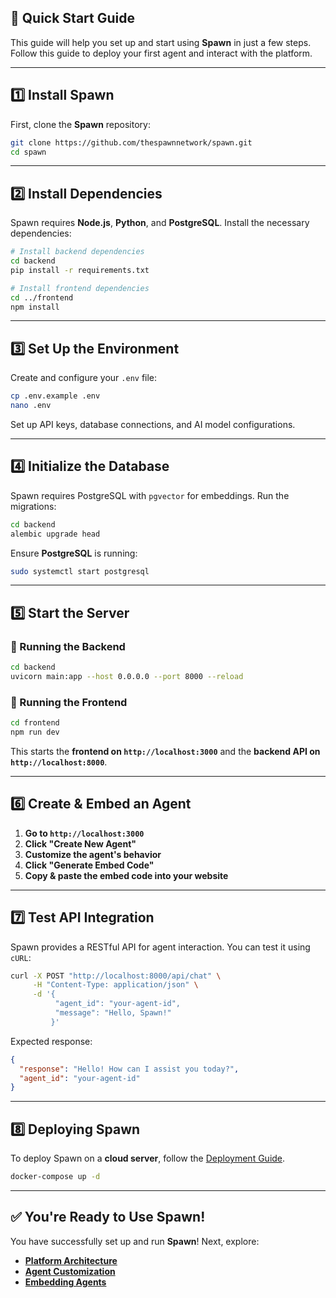## **🚀 Quick Start Guide**

This guide will help you set up and start using **Spawn** in just a few steps. Follow this guide to deploy your first agent and interact with the platform.

---

## **1️⃣ Install Spawn**

First, clone the **Spawn** repository:

```bash
git clone https://github.com/thespawnnetwork/spawn.git
cd spawn
```

---

## **2️⃣ Install Dependencies**

Spawn requires **Node.js**, **Python**, and **PostgreSQL**. Install the necessary dependencies:

```bash
# Install backend dependencies
cd backend
pip install -r requirements.txt

# Install frontend dependencies
cd ../frontend
npm install
```

---

## **3️⃣ Set Up the Environment**

Create and configure your `.env` file:

```bash
cp .env.example .env
nano .env
```

Set up API keys, database connections, and AI model configurations.

---

## **4️⃣ Initialize the Database**

Spawn requires PostgreSQL with `pgvector` for embeddings. Run the migrations:

```bash
cd backend
alembic upgrade head
```

Ensure **PostgreSQL** is running:

```bash
sudo systemctl start postgresql
```

---

## **5️⃣ Start the Server**

### **🔹 Running the Backend**

```bash
cd backend
uvicorn main:app --host 0.0.0.0 --port 8000 --reload
```

### **🔹 Running the Frontend**

```bash
cd frontend
npm run dev
```

This starts the **frontend on `http://localhost:3000`** and the **backend API on `http://localhost:8000`**.

---

## **6️⃣ Create & Embed an Agent**

1. **Go to `http://localhost:3000`**
2. **Click "Create New Agent"**
3. **Customize the agent's behavior**
4. **Click "Generate Embed Code"**
5. **Copy & paste the embed code into your website**

---

## **7️⃣ Test API Integration**

Spawn provides a RESTful API for agent interaction. You can test it using `cURL`:

```bash
curl -X POST "http://localhost:8000/api/chat" \
     -H "Content-Type: application/json" \
     -d '{
          "agent_id": "your-agent-id",
          "message": "Hello, Spawn!"
         }'
```

Expected response:

```json
{
  "response": "Hello! How can I assist you today?",
  "agent_id": "your-agent-id"
}
```

---

## **8️⃣ Deploying Spawn**

To deploy Spawn on a **cloud server**, follow the [Deployment Guide](../deployment/local.md).

```bash
docker-compose up -d
```

---

## **✅ You're Ready to Use Spawn!**

You have successfully set up and run **Spawn**! Next, explore:

- **[Platform Architecture](../platform-architecture/system-overview.md)**
- **[Agent Customization](../agents-models/customizing-agents.md)**
- **[Embedding Agents](../agents-models/embeddable-links.md)**
